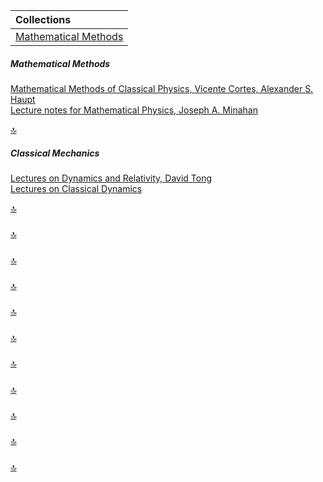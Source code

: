 | Collections |                 
| :-----------|
| [Mathematical Methods](#0) |


<h5 id="0">Mathematical Methods</h5>

[Mathematical Methods of Classical Physics, Vicente Cortes, Alexander S. Haupt](https://arxiv.org/pdf/1612.03100.pdf)\
[Lecture notes for Mathematical Physics, Joseph A. Minahan](https://www.physics.uu.se/digitalAssets/405/c_405910-l_1-k_notes_v3_0.pdf)

[🔝](#)

<h5 id="1">Classical Mechanics</h5>

[Lectures on Dynamics and Relativity, David Tong](http://www.damtp.cam.ac.uk/user/tong/relativity/dynrel.pdf)\
[Lectures on Classical Dynamics](http://www.damtp.cam.ac.uk/user/tong/dynamics/clas.pdf)

[🔝](#)

<h5 id="1"></h5>

[🔝](#)

<h5 id="1"></h5>

[🔝](#)

<h5 id="1"></h5>

[🔝](#)

<h5 id="1"></h5>

[🔝](#)

<h5 id="1"></h5>

[🔝](#)

<h5 id="1"></h5>

[🔝](#)

<h5 id="1"></h5>

[🔝](#)

<h5 id="1"></h5>

[🔝](#)

<h5 id="1"></h5>

[🔝](#)

<h5 id="1"></h5>

[🔝](#)
